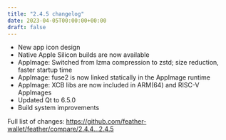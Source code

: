 ```yaml
---
title: "2.4.5 changelog"
date: 2023-04-05T00:00:00+00:00
draft: false
---
```


- New app icon design
- Native Apple Silicon builds are now available
- AppImage: Switched from lzma compression to zstd; size reduction, faster startup time
- AppImage: fuse2 is now linked statically in the AppImage runtime
- AppImage: XCB libs are now included in ARM(64) and RISC-V AppImages
- Updated Qt to 6.5.0
- Build system improvements

Full list of changes: https://github.com/feather-wallet/feather/compare/2.4.4...2.4.5